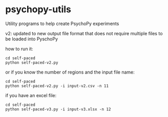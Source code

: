 psychopy-utils
==============

Utility programs to help create PsychoPy experiments 

v2: updated to new output file format that does not require multiple files to be loaded into PyschoPy

how to run it:

    cd self-paced
    python self-paced-v2.py

or if you know the number of regions and the input file name:

    cd self-paced
    python self-paced-v2.py -i input-v2.csv -n 11

if you have an excel file:

    cd self-paced
    python self-paced-v3.py -i input-v3.xlsx -n 12
